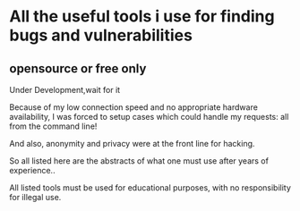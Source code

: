 # All the useful tools i use for finding bugs and vulnerabilities
## opensource or free only

Under Development,wait for it

Because of my low connection speed and no appropriate hardware availability, I was forced to setup cases which could handle my requests: all from the command line!

And also, anonymity and privacy were at the front line for hacking.

So all listed here are the abstracts of what one must use after years of experience..

All listed tools must be used for educational purposes, with no responsibility for illegal use.
